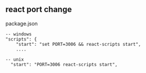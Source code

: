 ## react port change

 package.json

```
-- windows
"scripts": {
    "start": "set PORT=3006 && react-scripts start",
    ....
    
-- unix
  "start": "PORT=3006 react-scripts start",    
```
